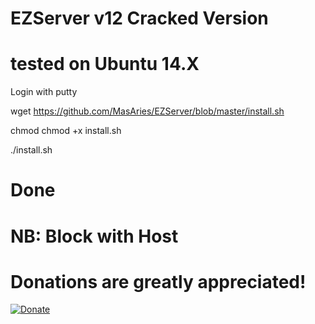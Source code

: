 # EZServer v12 Cracked Version
# tested on Ubuntu 14.X

Login with putty

wget https://github.com/MasAries/EZServer/blob/master/install.sh

chmod chmod +x install.sh

./install.sh

# Done

# NB: Block with Host
# Donations are **greatly appreciated!**

[![Donate](https://www.paypalobjects.com/en_US/i/btn/btn_donateCC_LG.gif "DONATION")](https://www.paypal.me/Receivers)
